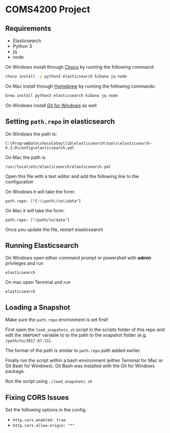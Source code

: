 # COMS4200 Project

## Requirements

- Elasticsearch
- Python 3
- jq
- node

On Windows install through [Choco](https://chocolatey.org/docs/installation) by
running the following command:

```bash
choco install -y python3 elasticsearch kibana jq node
```

On Mac install through [Homebrew](https://brew.sh/) by running the following
commands:

```bash
brew install python3 elasticsearch kibana jq node
```

On Windows install [Git for Windows](https://gitforwindows.org/) as well

## Setting `path.repo` in elasticsearch

On Windows the path is:
```
C:\ProgramData\chocolatey\lib\elasticsearch\tools\elasticsearch-6.3.0\config\elasticsearch.yml
```

On Mac the path is:
```
/usr/local/etc/elasticsearch/elasticsearch.yml
```

Open this file with a text editor and add the following line to the configuration

On Windows it will take the form:
```
path.repo: ["C:\\path\\to\\data"]
```

On Mac it will take the form:
```
path.repo: ["/path/to/data"]
```

Once you update the file, restart elasticsearch

## Running Elasticsearch

On Windows open either command prompt or powershell with **admin** privileges and run
```
elasticsearch
```

On mac open Terminal and run
```
elasticsearch
```

## Loading a Snapshot

Make sure the `path.repo` environment is set first!

First open the `load_snapshots.sh` script in the scripts folder of this repo and edit the
`SNAPSHOT` variable to to the path to the snapshot folder (e.g. `/path/to/2017.07.21`).

The format of the path is similar to `path.repo` path added earlier.

Finally run the script within a bash environment (either Terminal for Mac or Git Bash for Windows). Git Bash was installed with the Git for Windows package.

Run the script using `./load_snapshots.sh`

## Fixing CORS Issues

Set the following options in the config:
- `http.cors.enabled: true`
- `http.cors.allow-origin: "*"`
